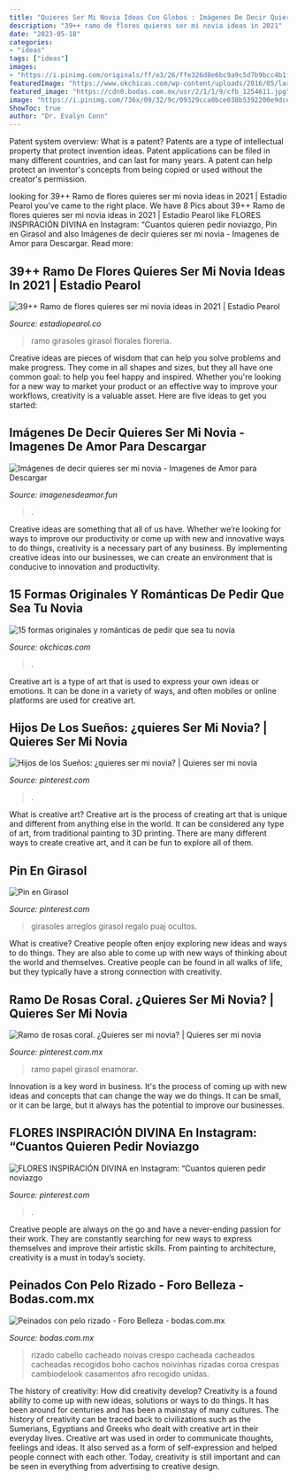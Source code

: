```yaml
---
title: "Quieres Ser Mi Novia Ideas Con Globos : Imágenes De Decir Quieres Ser Mi Novia"
description: "39++ ramo de flores quieres ser mi novia ideas in 2021"
date: "2023-05-18"
categories:
- "ideas"
tags: ["ideas"]
images:
- "https://i.pinimg.com/originals/ff/e3/26/ffe326d8e6bc9a9c5d7b9bcc4b1f3a61.jpg"
featuredImage: "https://www.okchicas.com/wp-content/uploads/2016/05/large-2-525x700.jpg"
featured_image: "https://cdn0.bodas.com.mx/usr/2/1/1/9/cfb_1254611.jpg"
image: "https://i.pinimg.com/736x/09/32/9c/09329cca0bce038b5392200e9dced39e.jpg"
ShowToc: true
author: "Dr. Evalyn Conn"
---
```



Patent system overview: What is a patent?
Patents are a type of intellectual property that protect invention ideas. Patent applications can be filed in many different countries, and can last for many years. A patent can help protect an inventor's concepts from being copied or used without the creator's permission.

	

		
looking for 39++ Ramo de flores quieres ser mi novia ideas in 2021 | Estadio Pearol you've came to the right place. We have 8 Pics about 39++ Ramo de flores quieres ser mi novia ideas in 2021 | Estadio Pearol like FLORES INSPIRACIÓN DIVINA en Instagram: “Cuantos quieren pedir noviazgo, Pin en Girasol and also Imágenes de decir quieres ser mi novia - Imagenes de Amor para Descargar. Read more:
		
    
## 39++ Ramo De Flores Quieres Ser Mi Novia Ideas In 2021 | Estadio Pearol

<img loading=lazy src="https://i.pinimg.com/originals/ff/e3/26/ffe326d8e6bc9a9c5d7b9bcc4b1f3a61.jpg" onerror="this.onerror=null;this.src='https://tse4.mm.bing.net/th?id=OIP.aEYcElZZ1TuYC2jGVjL3nAHaJ4&amp;pid=15.1';" alt="39++ Ramo de flores quieres ser mi novia ideas in 2021 | Estadio Pearol">

_Source: estadiopearol.co_

>ramo girasoles girasol florales floreria. 

	

Creative ideas are pieces of wisdom that can help you solve problems and make progress. They come in all shapes and sizes, but they all have one common goal: to help you feel happy and inspired. Whether you're looking for a new way to market your product or an effective way to improve your workflows, creativity is a valuable asset. Here are five ideas to get you started: 

    
## Imágenes De Decir Quieres Ser Mi Novia - Imagenes De Amor Para Descargar

<img loading=lazy src="https://imagenesdeamor.fun/wp-content/uploads/2019/05/20-10-1024x618.jpg" onerror="this.onerror=null;this.src='https://tse1.mm.bing.net/th?id=OIP.SmElZWaifKU7VjGljPq-MwHaEe&amp;pid=15.1';" alt="Imágenes de decir quieres ser mi novia - Imagenes de Amor para Descargar">

_Source: imagenesdeamor.fun_

>. 

	

Creative ideas are something that all of us have. Whether we’re looking for ways to improve our productivity or come up with new and innovative ways to do things, creativity is a necessary part of any business. By implementing creative ideas into our businesses, we can create an environment that is conducive to innovation and productivity.

    
## 15 Formas Originales Y Románticas De Pedir Que Sea Tu Novia

<img loading=lazy src="https://www.okchicas.com/wp-content/uploads/2016/05/large-2-525x700.jpg" onerror="this.onerror=null;this.src='https://tse1.mm.bing.net/th?id=OIP.M3ctTVf-uPolQwWrN-pb3wHaJ4&amp;pid=15.1';" alt="15 formas originales y románticas de pedir que sea tu novia">

_Source: okchicas.com_

>. 

	

Creative art is a type of art that is used to express your own ideas or emotions. It can be done in a variety of ways, and often mobiles or online platforms are used for creative art.

    
## Hijos De Los Sueños: ¿quieres Ser Mi Novia? | Quieres Ser Mi Novia

<img loading=lazy src="https://i.pinimg.com/originals/71/fa/bf/71fabf9f466c1f04806865f1f98027dc.jpg" onerror="this.onerror=null;this.src='https://tse4.mm.bing.net/th?id=OIP.nKj9x9RB1MltwJQI0DltigHaGM&amp;pid=15.1';" alt="Hijos de los Sueños: ¿quieres ser mi novia? | Quieres ser mi novia">

_Source: pinterest.com_

>. 

	

What is creative art?
Creative art is the process of creating art that is unique and different from anything else in the world. It can be considered any type of art, from traditional painting to 3D printing. There are many different ways to create creative art, and it can be fun to explore all of them.

    
## Pin En Girasol

<img loading=lazy src="https://i.pinimg.com/736x/09/32/9c/09329cca0bce038b5392200e9dced39e.jpg" onerror="this.onerror=null;this.src='https://tse3.mm.bing.net/th?id=OIP.RXOMb-WXZs9UVUluDHs1SwHaJ4&amp;pid=15.1';" alt="Pin en Girasol">

_Source: pinterest.com_

>girasoles arreglos girasol regalo puaj ocultos. 

	

What is creative?
Creative people often enjoy exploring new ideas and ways to do things. They are also able to come up with new ways of thinking about the world and themselves. Creative people can be found in all walks of life, but they typically have a strong connection with creativity.

    
## Ramo De Rosas Coral. ¿Quieres Ser Mi Novia? | Quieres Ser Mi Novia

<img loading=lazy src="https://i.pinimg.com/736x/30/9c/8c/309c8ccde9a219f4c28ce7ae5ddadb98.jpg" onerror="this.onerror=null;this.src='https://tse4.mm.bing.net/th?id=OIP.RGISxb1BJpyCh-p15020CAHaJ3&amp;pid=15.1';" alt="Ramo de rosas coral. ¿Quieres ser mi novia? | Quieres ser mi novia">

_Source: pinterest.com.mx_

>ramo papel girasol enamorar. 

	

Innovation is a key word in business. It's the process of coming up with new ideas and concepts that can change the way we do things. It can be small, or it can be large, but it always has the potential to improve our businesses.

    
## FLORES INSPIRACIÓN DIVINA En Instagram: “Cuantos Quieren Pedir Noviazgo

<img loading=lazy src="https://i.pinimg.com/736x/23/f6/64/23f6643520202647483e8143f6fa9cd0.jpg" onerror="this.onerror=null;this.src='https://tse2.mm.bing.net/th?id=OIP.Ur7y6MFrbYYd_UmecePYuAHaJQ&amp;pid=15.1';" alt="FLORES INSPIRACIÓN DIVINA en Instagram: “Cuantos quieren pedir noviazgo">

_Source: pinterest.com_

>. 

	

Creative people are always on the go and have a never-ending passion for their work. They are constantly searching for new ways to express themselves and improve their artistic skills. From painting to architecture, creativity is a must in today’s society.

    
## Peinados Con Pelo Rizado - Foro Belleza - Bodas.com.mx

<img loading=lazy src="https://cdn0.bodas.com.mx/usr/2/1/1/9/cfb_1254611.jpg" onerror="this.onerror=null;this.src='https://tse3.mm.bing.net/th?id=OIP.FPTjh1XWop1hYDySmmibHgHaG0&amp;pid=15.1';" alt="Peinados con pelo rizado - Foro Belleza - bodas.com.mx">

_Source: bodas.com.mx_

>rizado cabello cacheado noivas crespo cacheada cacheados cacheadas recogidos boho cachos noivinhas rizadas coroa crespas cambiodelook casamentos afro recogido unidas. 

	

The history of creativity: How did creativity develop?
Creativity is a found ability to come up with new ideas, solutions or ways to do things. It has been around for centuries and has been a mainstay of many cultures. The history of creativity can be traced back to civilizations such as the Sumerians, Egyptians and Greeks who dealt with creative art in their everyday lives. Creative art was used in order to communicate thoughts, feelings and ideas. It also served as a form of self-expression and helped people connect with each other. Today, creativity is still important and can be seen in everything from advertising to creative design.

